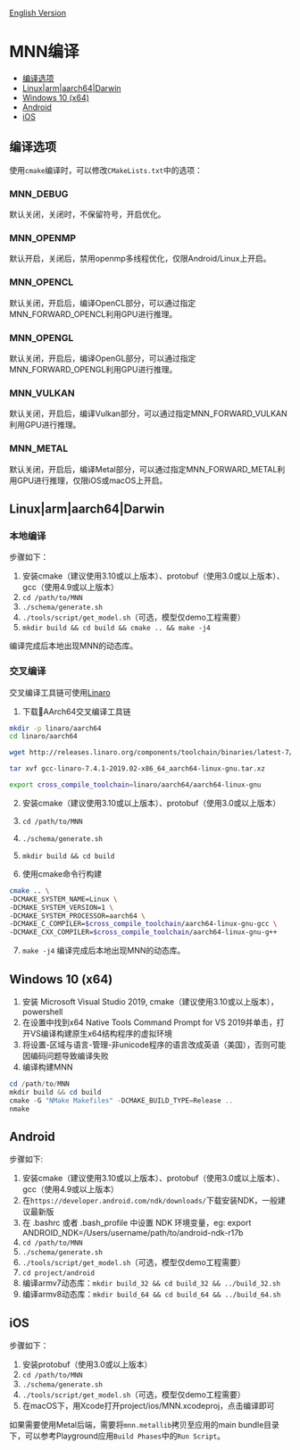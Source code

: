 [English Version](Install_EN.md)

# MNN编译

- [编译选项](#编译选项)
- [Linux|arm|aarch64|Darwin](#Linux|arm|aarch64|Darwin)
- [Windows 10 (x64)](#Windows)
- [Android](#Android)
- [iOS](#iOS)

## 编译选项

使用`cmake`编译时，可以修改`CMakeLists.txt`中的选项：

### MNN_DEBUG
默认关闭，关闭时，不保留符号，开启优化。
### MNN_OPENMP
默认开启，关闭后，禁用openmp多线程优化，仅限Android/Linux上开启。
### MNN_OPENCL
默认关闭，开启后，编译OpenCL部分，可以通过指定MNN_FORWARD_OPENCL利用GPU进行推理。
### MNN_OPENGL
默认关闭，开启后，编译OpenGL部分，可以通过指定MNN_FORWARD_OPENGL利用GPU进行推理。
### MNN_VULKAN
默认关闭，开启后，编译Vulkan部分，可以通过指定MNN_FORWARD_VULKAN利用GPU进行推理。
### MNN_METAL
默认关闭，开启后，编译Metal部分，可以通过指定MNN_FORWARD_METAL利用GPU进行推理，仅限iOS或macOS上开启。

## Linux|arm|aarch64|Darwin
### 本地编译
步骤如下：
1. 安装cmake（建议使用3.10或以上版本）、protobuf（使用3.0或以上版本）、gcc（使用4.9或以上版本）
2. `cd /path/to/MNN`
3. `./schema/generate.sh`
4. `./tools/script/get_model.sh`（可选，模型仅demo工程需要）
5. `mkdir build && cd build && cmake .. && make -j4`

编译完成后本地出现MNN的动态库。

### 交叉编译
交叉编译工具链可使用[Linaro](https://www.linaro.org/)

1. 下载AArch64交叉编译工具链
```bash
mkdir -p linaro/aarch64
cd linaro/aarch64

wget http://releases.linaro.org/components/toolchain/binaries/latest-7/aarch64-linux-gnu/gcc-linaro-7.4.1-2019.02-x86_64_aarch64-linux-gnu.tar.xz

tar xvf gcc-linaro-7.4.1-2019.02-x86_64_aarch64-linux-gnu.tar.xz

export cross_compile_toolchain=linaro/aarch64/aarch64-linux-gnu
```

2. 安装cmake（建议使用3.10或以上版本）、protobuf（使用3.0或以上版本）

3. `cd /path/to/MNN`

4. `./schema/generate.sh`

5. `mkdir build && cd build`

6. 使用cmake命令行构建
```bash
cmake .. \
-DCMAKE_SYSTEM_NAME=Linux \
-DCMAKE_SYSTEM_VERSION=1 \
-DCMAKE_SYSTEM_PROCESSOR=aarch64 \
-DCMAKE_C_COMPILER=$cross_compile_toolchain/aarch64-linux-gnu-gcc \
-DCMAKE_CXX_COMPILER=$cross_compile_toolchain/aarch64-linux-gnu-g++
```

7. `make -j4`
编译完成后本地出现MNN的动态库。

## Windows 10 (x64)
1. 安装 Microsoft Visual Studio 2019, cmake（建议使用3.10或以上版本），powershell
2. 在设置中找到x64 Native Tools Command Prompt for VS 2019并单击，打开VS编译构建原生x64结构程序的虚拟环境
3. 将设置-区域与语言-管理-非unicode程序的语言改成英语（美国），否则可能因编码问题导致编译失败
4. 编译构建MNN
```powershell
cd /path/to/MNN
mkdir build && cd build
cmake -G "NMake Makefiles" -DCMAKE_BUILD_TYPE=Release ..
nmake
```

## Android

步骤如下:
1. 安装cmake（建议使用3.10或以上版本）、protobuf（使用3.0或以上版本）、gcc（使用4.9或以上版本）
2. 在`https://developer.android.com/ndk/downloads/`下载安装NDK，一般建议最新版
3. 在 .bashrc 或者 .bash_profile 中设置 NDK 环境变量，eg: export ANDROID_NDK=/Users/username/path/to/android-ndk-r17b
4. `cd /path/to/MNN`
5. `./schema/generate.sh`
6. `./tools/script/get_model.sh`（可选，模型仅demo工程需要）
7. `cd project/android`
8. 编译armv7动态库：`mkdir build_32 && cd build_32 && ../build_32.sh`
9. 编译armv8动态库：`mkdir build_64 && cd build_64 && ../build_64.sh`

## iOS

步骤如下：
1. 安装protobuf（使用3.0或以上版本）
2. `cd /path/to/MNN`
3. `./schema/generate.sh`
4. `./tools/script/get_model.sh`（可选，模型仅demo工程需要）
5. 在macOS下，用Xcode打开project/ios/MNN.xcodeproj，点击编译即可

如果需要使用Metal后端，需要将`mnn.metallib`拷贝至应用的main bundle目录下，可以参考Playground应用`Build Phases`中的`Run Script`。
